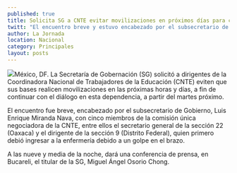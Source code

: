 ```yaml
---
published: true
title: Solicita SG a CNTE evitar movilizaciones en próximos días para continuar diálogo
twitt: "El encuentro breve y estuvo encabezado por el subsecretario de Gobierno, Luis Enrique Miranda, con integrantes de la comisión única negociadora de la CNTE."
author: La Jornada
location: Nacional
category: Principales
layout: posts
---
```


![](http://i.imgur.com/ogxfVnlm.jpg)México, DF. La Secretaría de Gobernación (SG) solicitó a dirigentes de la Coordinadora Nacional de Trabajadores de la Educación (CNTE) eviten que sus bases realicen movilizaciones en las próximas horas y días, a fin de continuar con el diálogo en esta dependencia, a partir del martes próximo.

El encuentro fue breve, encabezado por el subsecretario de Gobierno, Luis Enrique Miranda Nava, con cinco miembros de la comisión única negociadora de la CNTE, entre ellos el secretario general de la sección 22 (Oaxaca) y el dirigente de la sección 9 (Distrito Federal), quien primero debió ingresar a la enfermería debido a un golpe en el brazo.

A las nueve y media de la noche, dará una conferencia de prensa, en Bucareli, el titular de la SG, Miguel Ángel Osorio Chong.
